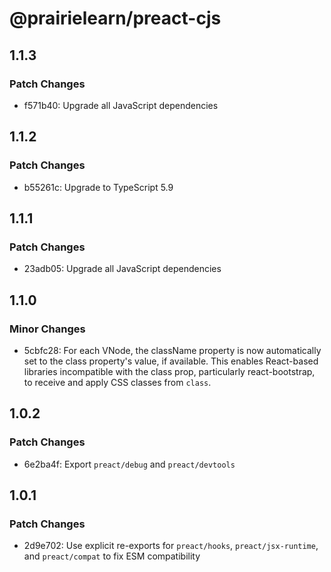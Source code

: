 # @prairielearn/preact-cjs

## 1.1.3

### Patch Changes

- f571b40: Upgrade all JavaScript dependencies

## 1.1.2

### Patch Changes

- b55261c: Upgrade to TypeScript 5.9

## 1.1.1

### Patch Changes

- 23adb05: Upgrade all JavaScript dependencies

## 1.1.0

### Minor Changes

- 5cbfc28: For each VNode, the className property is now automatically set to the class property's value, if available. This enables React-based libraries incompatible with the class prop, particularly react-bootstrap, to receive and apply CSS classes from `class`.

## 1.0.2

### Patch Changes

- 6e2ba4f: Export `preact/debug` and `preact/devtools`

## 1.0.1

### Patch Changes

- 2d9e702: Use explicit re-exports for `preact/hooks`, `preact/jsx-runtime`, and `preact/compat` to fix ESM compatibility
